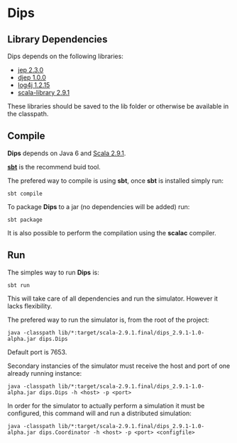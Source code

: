 # Dips

## Library Dependencies

Dips depends on the following libraries:

* [jep 2.3.0](https://s3-eu-west-1.amazonaws.com/tesebackup/jep-2.3.0.jar)
* [djep 1.0.0](https://s3-eu-west-1.amazonaws.com/tesebackup/djep-1.0.0.jar)
* [log4j 1.2.15](https://s3-eu-west-1.amazonaws.com/tesebackup/log4j-1.2.15.jar)
* [scala-library 2.9.1](https://s3-eu-west-1.amazonaws.com/tesebackup/scala-library.jar)

These libraries should be saved to the lib folder or otherwise be available in the classpath.

## Compile

**Dips** depends on Java 6 and [Scala 2.9.1](http://www.scala-lang.org/downloads).
  
**[sbt](https://github.com/harrah/xsbt)** is the recommend buid tool.

The prefered way to compile is using **sbt**, once **sbt** is installed simply run:

	sbt compile

To package **Dips** to a jar (no dependencies will be added) run:

    sbt package

It is also possible to perform the compilation using the **scalac** compiler.


## Run

The simples way to run **Dips** is:
    
    sbt run

This will take care of all dependencies and run the simulator. However it lacks flexibility.

The prefered way to run the simulator is, from the root of the project:

    java -classpath lib/*:target/scala-2.9.1.final/dips_2.9.1-1.0-alpha.jar dips.Dips

Default port is 7653.

Secondary instancies of the simulator must receive the host and port of one already running instance:

    java -classpath lib/*:target/scala-2.9.1.final/dips_2.9.1-1.0-alpha.jar dips.Dips -h <host> -p <port>

In order for the simulator to actually perform a simulation it must be configured, this command will and run a distributed simulation:

    java -classpath lib/*:target/scala-2.9.1.final/dips_2.9.1-1.0-alpha.jar dips.Coordinator -h <host> -p <port> <configfile>


